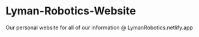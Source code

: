 # Lyman-Robotics-Website

Our personal website for all of our information @ LymanRobotics.netlify.app
